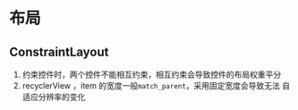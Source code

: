 # 布局

## ConstraintLayout
1. 约束控件时，两个控件不能相互约束，相互约束会导致控件的布局权重平分
2. recyclerView ，item 的宽度一般`match_parent`，采用固定宽度会导致无法
自适应分辨率的变化